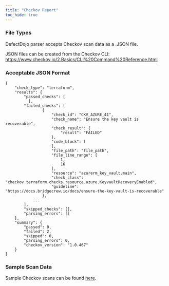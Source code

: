 ```yaml
---
title: "Checkov Report"
toc_hide: true
---
```

### File Types
DefectDojo parser accepts Checkov scan data as a .JSON file.

JSON files can be created from the Checkov CLI: https://www.checkov.io/2.Basics/CLI%20Command%20Reference.html

### Acceptable JSON Format

~~~
{
    "check_type": "terraform",
    "results": {
        "passed_checks": [
          ],
        "failed_checks": [
                {
                    "check_id": "CKV_AZURE_41",
                    "check_name": "Ensure the key vault is recoverable",
                    "check_result": {
                        "result": "FAILED"
                    },
                    "code_block": [
                    ],
                    "file_path": "file_path",
                    "file_line_range": [
                        1,
                        16
                    ],
                    "resource": "azurerm_key_vault.main",
                    "check_class": "checkov.terraform.checks.resource.azure.KeyvaultRecoveryEnabled",
                    "guideline": "https://docs.bridgecrew.io/docs/ensure-the-key-vault-is-recoverable"
                },
            ...
        ],
        "skipped_checks": [],
        "parsing_errors": []
    },
    "summary": {
        "passed": 0,
        "failed": 2,
        "skipped": 0,
        "parsing_errors": 0,
        "checkov_version": "1.0.467"
    }
}
~~~

### Sample Scan Data
Sample Checkov scans can be found [here](https://github.com/DefectDojo/django-DefectDojo/tree/master/unittests/scans/checkov).